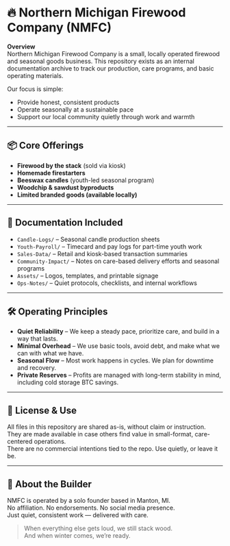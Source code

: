 # 🔥 Northern Michigan Firewood Company (NMFC)

**Overview**  
Northern Michigan Firewood Company is a small, locally operated firewood and seasonal goods business. This repository exists as an internal documentation archive to track our production, care programs, and basic operating materials.

Our focus is simple:
- Provide honest, consistent products
- Operate seasonally at a sustainable pace
- Support our local community quietly through work and warmth

---

## 📦 Core Offerings

- **Firewood by the stack** (sold via kiosk)
- **Homemade firestarters**
- **Beeswax candles** (youth-led seasonal program)
- **Woodchip & sawdust byproducts**
- **Limited branded goods (available locally)**

---

## 🧾 Documentation Included

- `Candle-Logs/` – Seasonal candle production sheets  
- `Youth-Payroll/` – Timecard and pay logs for part-time youth work  
- `Sales-Data/` – Retail and kiosk-based transaction summaries  
- `Community-Impact/` – Notes on care-based delivery efforts and seasonal programs  
- `Assets/` – Logos, templates, and printable signage  
- `Ops-Notes/` – Quiet protocols, checklists, and internal workflows  

---

## 🛠 Operating Principles

- **Quiet Reliability** – We keep a steady pace, prioritize care, and build in a way that lasts.
- **Minimal Overhead** – We use basic tools, avoid debt, and make what we can with what we have.
- **Seasonal Flow** – Most work happens in cycles. We plan for downtime and recovery.
- **Private Reserves** – Profits are managed with long-term stability in mind, including cold storage BTC savings.

---

## 📜 License & Use

All files in this repository are shared as-is, without claim or instruction.  
They are made available in case others find value in small-format, care-centered operations.  
There are no commercial intentions tied to the repo. Use quietly, or leave it be.

---

## 👤 About the Builder

NMFC is operated by a solo founder based in Manton, MI.  
No affiliation. No endorsements. No social media presence.  
Just quiet, consistent work — delivered with care.

> When everything else gets loud, we still stack wood.  
> And when winter comes, we’re ready.
